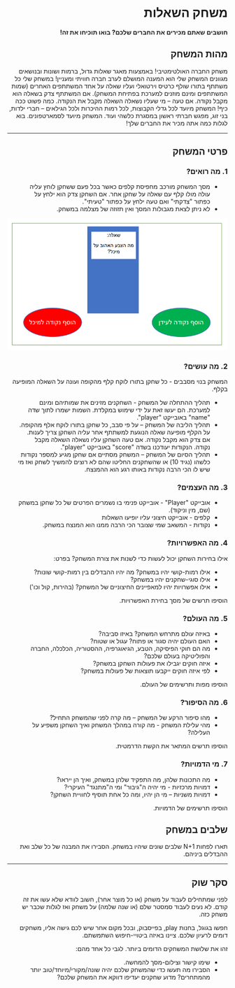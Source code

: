 <div dir='rtl' lang='he'>

# משחק השאלות

**חושבים שאתם מכירים את החברים שלכם? בואו תוכיחו את זה!**

## מהות המשחק

משחק החברה האולטימטיבי! באמצעות מאגר שאלות גדול,
ברמות ושונות ובנושאים מגוונים המשחק שלי הוא המענה המושלם לערב
חברה חוויתי ומעניין!
במשחק שלי כל משתתף בתורו שולף כרטיס וירטואלי ועליו שאלה על אחד
המשתתפים האחרים (שמות המשתתפים ומינם מוזנים למערכת בפתיחת
המשחק). אם המשתתף צדק בשאלה הוא מקבל נקודה. אם טעה – מי שעליו
נשאלה השאלה מקבל את הנקודה.
כמה פשוט ככה כיף! המשחק מיועד לכל גדלי הקבוצות, לכל רמות ההיכרות ולכל הגילאים –
חברי ילדות, בני זוג, מפגש חברתי ראשון במסגרת כלשהי ועוד.
המשחק מיועד לסמארטפונים.
בוא לגלות כמה אתה מכיר את החברים שלך!


 
---


## פרטי המשחק


### 1. מה רואים?

* מסך המשחק מורכב מחפיסת קלפים כאשר בכל פעם ששחקן לוחץ עליה עולה מולו קלף עם שאלה על שחקן אחר. אם השחקן צדק הוא ילחץ על כפתור "צדקתי" ואם טעה ילחץ על כפתור "טעיתי".
* לא ניתן לצאת מגבולות המסך ואין תזוזה של מצלמה במשחק.

![](Images/ExampleScreen.PNG) 


### 2. מה עושים?

המשחק בנוי מסבבים - כל שחקן בתורו לוקח קלף מהקופה ועונה על השאלה המופיעה בקלף.

* תהליך ההתחלה של המשחק - השחקנים מזינים את שמותיהם ומינם למערכת. הם יעשו זאת על ידי שימוש במקלדת. השמות ישמרו לתוך שדה "name" באובייקט "player".
*	תהליך הליבה של המשחק – על פי סבב, כל שחקן בתורו לוקח אלף מהקופה. על הקלף מופיעה שאלה הנוגעת למשתתף אחר עליה השחקן צריך לענות. אם צדק הוא מקבל נקודה. אם טעה השחקן עליו נשאלה השאלה מקבל נקודה. הנקודות יעודכנו בשדה "score" באובייקט "player".
*	תהליך הסיום של המשחק – המשחק מסתיים אם שחקן מגיע למספר נקודות כלשהו (נגיד 10) או שהשחקנים החליטו שהם לא רוצים להמשיך לשחק ואז מי שיש לו הכי הרבה נקודות באותו רגע הוא ההמנצח.


### 3. מה העצמים?

* אובייקט "Player" - אובייקט פנימי בו נשמרים הפרטים של כל שחקן במשחק (שם, מין וניקוד).
* קלפים - אובייקט חיצוני עליו יופיעו השאלות
* נקודות - המשאב שמי שצובר הכי הרבה ממנו הוא המנצח במשחק.


### 4. מה האפשרויות?

אילו בחירות השחקן יכול לעשות כדי לשנות את צורת המשחק? בפרט:
* אילו רמות-קושי יהיו במשחק? מה יהיו ההבדלים בין רמות-קושי שונות?
* אילו סוגי-שחקנים יהיו במשחק?
* אילו אפשרויות יהיו למאפיינים החיצוניים של המשחק? (בהירות, קול וכו')

הוסיפו תרשים של מסך בחירת האפשרויות.


### 5. מה העולם?

* באיזה עולם מתרחש המשחק?  באיזו סביבה?
* האם העולם יהיה סגור או פתוח?  עגול או שטוח? 
* מה הם חוקי הפיסיקה, הטבע, הגיאוגרפיה, ההסטוריה, הכלכלה, החברה והפוליטיקה בעולם שלכם?
* איזה חוקים יגבילו את פעולות השחקן במשחק?
* לפי איזה חוקים ייקבעו תוצאות של פעולות במשחק?

הוסיפו מפות ותרשימים של העולם.


### 6.	מה הסיפור?
*	מהו סיפור הרקע של המשחק – מה קרה לפני שהמשחק התחיל?
*   מהי עלילת המשחק - מה קורה במהלך המשחק ואיך השחקן משפיע על העלילה?

הוסיפו תרשים המתאר את הקשת הדרמטית.


### 7.	מי הדמויות?

*   מה התכונות שלהן, מה התפקיד שלהן במשחק, ואיך הן ייראו?
*	דמויות מרכזיות -  מי יהיה ה"גיבור" ומי ה"מתנגד" העיקרי? 
*	דמויות משניות – מי הן יהיו, ומה כל אחת תוסיף לחוויית השחקן? 

הוסיפו תרשימים של הדמויות.

## שלבים במשחק

תארו לפחות 
N+1
שלבים שונים שיהיו במשחק. הסבירו את המבנה של כל שלב ואת ההבדלים ביניהם.

---


## סקר שוק

לפני שמתחילים לעבוד על משחק (או כל מוצר אחר), חשוב לוודא שלא עשו את זה קודם. לא נעים לעבוד סמסטר שלם (או שנה שלמה) על משחק ואז לגלות שכבר יש משחק כזה. 

חפשו בגוגל, בחנות play, בפייסבוק, ובכל מקום אחר שיש לכם גישה אליו, משחקים דומים לרעיון שלכם. ציינו באיזה ביטויי-חיפוש השתמשתם.

זהו את שלושת המשחקים הדומים ביותר. לגבי כל אחד מהם:

* שימו קישור וצילום-מסך להמחשה.
* הסבירו מה תעשו כדי שהמשחק שלכם יהיה שונה/מקורי/מיוחד/טוב יותר מהמתחרים?  מדוע שחקנים יעדיפו דווקא את המשחק שלכם?

</div>
